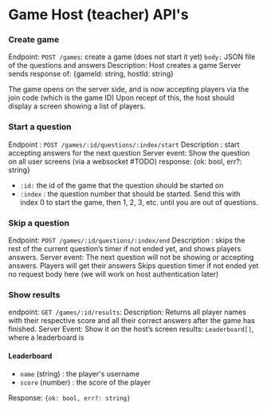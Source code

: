 # Game Host (teacher) API's

### Create game
Endpoint: `POST /games`: create a game (does not start it yet)
`body:` JSON file of the questions and answers
Description: Host creates a game
Server sends response of: {gameId: string, hostId: string}

The game opens on the server side, and is now accepting players via the join code (which is the game ID)
Upon recept of this, the host should display a screen showing a list of players. 

### Start a question

Endpoint : `POST /games/:id/questions/:index/start`
Description : start accepting answers for the next question 
Server event: Show the question on all user screens (via a websocket #TODO)
response: {ok: bool, err?: string}

- `:id:` the id of the game that the question should be started on
- `:index` : the question number that should be started. 
Send this with index 0 to start the game, then 1, 2, 3, etc. until you are out of questions.


### Skip a question

Endpoint: `POST /games/:id/questions/:index/end`
Description : skips the rest of the current question’s timer if not ended yet, and shows players answers. 
Server event: The next question will not be showing or accepting answers. 
Players will get their answers
Skips question timer if not ended yet
no request body here (we will work on host authentication later)


### Show results
endpoint: `GET /games/:id/results`: 
Description: Returns all player names with their respective score and all their correct answers after the game has finished.
Server Event: Show it on the host’s screen
results: `Leaderboard[]`,
where a leaderboard is 
#### Leaderboard
- `name` (string) : the player's username 
- `score` (number) : the score of the player


Response: `{ok: bool, err?: string}`




